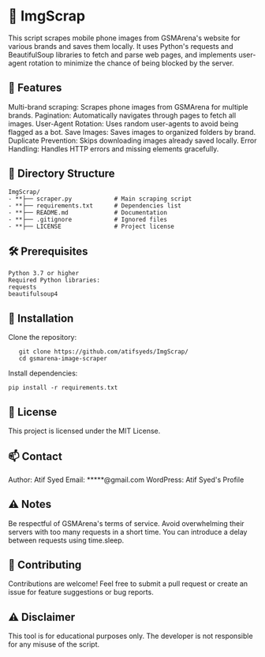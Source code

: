 # 📸 ImgScrap  

This script scrapes mobile phone images from GSMArena's website for various brands and saves them locally. It uses Python's requests and BeautifulSoup libraries to fetch and parse web pages, and implements user-agent rotation to minimize the chance of being blocked by the server.

## 🚀 Features

Multi-brand scraping: Scrapes phone images from GSMArena for multiple brands.
Pagination: Automatically navigates through pages to fetch all images.
User-Agent Rotation: Uses random user-agents to avoid being flagged as a bot.
Save Images: Saves images to organized folders by brand.
Duplicate Prevention: Skips downloading images already saved locally.
Error Handling: Handles HTTP errors and missing elements gracefully.

## 📂 Directory Structure
 ```
ImgScrap/
- **├── scraper.py            # Main scraping script
- **├── requirements.txt      # Dependencies list
- **├── README.md             # Documentation
- **├── .gitignore            # Ignored files
- **├── LICENSE               # Project license
 ```

## 🛠️ Prerequisites
 ```
Python 3.7 or higher
Required Python libraries:
requests
beautifulsoup4
 ```

## 🔧 Installation
Clone the repository:

```
   git clone https://github.com/atifsyeds/ImgScrap/
   cd gsmarena-image-scraper
```
Install dependencies:
 ```
pip install -r requirements.txt
 ```

## 📜 License

This project is licensed under the MIT License.

## 📫 Contact

Author: Atif Syed
Email: *****@gmail.com
WordPress: Atif Syed's Profile

## ⚠️ Notes

Be respectful of GSMArena's terms of service.
Avoid overwhelming their servers with too many requests in a short time. You can introduce a delay between requests using time.sleep.

## 🤝 Contributing

Contributions are welcome! Feel free to submit a pull request or create an issue for feature suggestions or bug reports.

## ⚠️ Disclaimer

This tool is for educational purposes only. The developer is not responsible for any misuse of the script.
